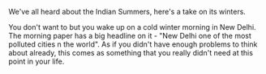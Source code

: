 We've all heard about the Indian Summers, here's a take on its winters.

You don't want to but you wake up on a cold winter morning in New Delhi.
The morning paper has a big headline on it - "New Delhi one of the most
polluted cities n the world". As if you didn't have enough problems to
think about already, this comes as something that you really didn't
need at this point in your life.